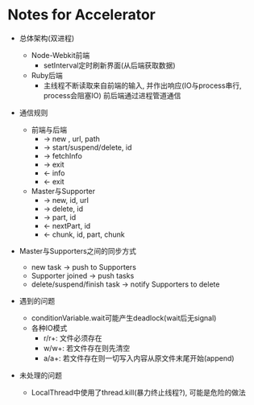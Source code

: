 # Notes for Accelerator

- 总体架构(双进程)
    - Node-Webkit前端
        - setInterval定时刷新界面(从后端获取数据)
    - Ruby后端
        - 主线程不断读取来自前端的输入, 并作出响应(IO与process串行, process会阻塞IO)
    前后端通过进程管道通信

- 通信规则
    - 前端与后端
        - -> new , url, path
        - -> start/suspend/delete, id
        - -> fetchInfo
        - -> exit
        - <- info
        - <- exit
    - Master与Supporter
        - -> new, id, url
        - -> delete, id
        - -> part, id
        - <- nextPart, id
        - <- chunk, id, part, chunk

- Master与Supporters之间的同步方式
    - new task -> push to Supporters
    - Supporter joined -> push tasks
    - delete/suspend/finish task -> notify Supporters to delete

- 遇到的问题
    - conditionVariable.wait可能产生deadlock(wait后无signal)
    - 各种IO模式
        - r/r+: 文件必须存在
        - w/w+: 若文件存在则先清空
        - a/a+: 若文件存在则一切写入内容从原文件末尾开始(append)

- 未处理的问题
    - LocalThread中使用了thread.kill(暴力终止线程?), 可能是危险的做法
